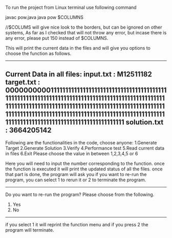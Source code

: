 To run the project from Linux terminal use following command

javac pow.java
java pow $COLUMNS

//$COLUMS will give nice look to the borders, but can be ignored on other systems, As far as I checked that will not throw any error, but incase there is any error, please put 150 instead of $COLUMNS.


This will print the current data in the files and will give you options to choose the function as follows.

-------------------------------------------------------------------------------------------------------------------------------------------------
Current Data in all files:
input.txt : M12511182
target.txt : 0000000000111111111111111111111111111111111111111111111111111111111111111111111111111111111111111111111111111111111111111111111111111111111111111111111111111111111111111111111111111111111111111111111111111111111111111111111111111111111111111111111111111111
solution.txt : 3664205142
-------------------------------------------------------------------------------------------------------------------------------------------------

Following are the functionalities in the code, choose anyone:
1.Generate Target
2.Generate Solution
3.Verify
4.Performance test
5.Read current data in files
6.Exit
Please choose the value in between 1,2,3,4,5 or 6 


Here you will need to input the number corresponding to the function.
once the function is executed it will print the updated status of all the files.
once that part is done, the program will ask you if you want to re-run the program, you can select 1 to rerun it or 2 to terminate the program.

-------------------------------------------------------------------------------------------------------------------------------------------------
Do you want to re-run the program?
Please choose from the following.
1. Yes
2. No
-------------------------------------------------------------------------------------------------------------------------------------------------
if you select 1 it will reprint the function menu and if you press 2 the program will terminate.
